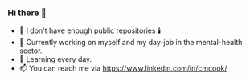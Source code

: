 ### Hi there 👋


- 👾 I don't have enough public repositories 🕯️
- 🔭 Currently working on myself and my day-job in the mental-health sector.
- 🌱 Learning every day.
- 📫 You can reach me via https://www.linkedin.com/in/cmcook/
